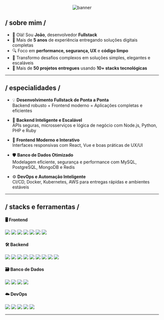 <p align="center"><img src="https://i.imgur.com/sLwwbBL.png" alt="banner" /></p>

<div>


<h2> / sobre mim /</h2>

- 👋 Olá! Sou **João**, desenvolvedor **Fullstack**
- 🚀 Mais de **5 anos** de experiência entregando soluções digitais completas
- 🔍 Foco em **performance, segurança, UX** e **código limpo**
- 🧠 Transformo desafios complexos em soluções simples, elegantes e escaláveis
- 💼 Mais de **50 projetos entregues** usando **10+ stacks tecnológicas**

---

<h2> / especialidades /</h2>

- 💡 **Desenvolvimento Fullstack de Ponta a Ponta**  
  Backend robusto + Frontend moderno = Aplicações completas e eficientes

- 🧩 **Backend Inteligente e Escalável**  
  APIs seguras, microsserviços e lógica de negócio com Node.js, Python, PHP e Ruby

- 🎨 **Frontend Moderno e Interativo**  
  Interfaces responsivas com React, Vue e boas práticas de UX/UI

- 🛡️ **Banco de Dados Otimizado**  
  Modelagem eficiente, segurança e performance com MySQL, PostgreSQL, MongoDB e Redis

- ⚙️ **DevOps e Automação Inteligente**  
  CI/CD, Docker, Kubernetes, AWS para entregas rápidas e ambientes estáveis

---

<h2> / stacks e ferramentas / </h2>

<h4> 🖥️ Frontend </h4>

<img src="https://img.shields.io/badge/React.js-61DAFB?style=for-the-badge&logo=react&logoColor=black" />
<img src="https://img.shields.io/badge/Next.js-000000?style=for-the-badge&logo=nextdotjs&logoColor=white" />
<img src="https://img.shields.io/badge/Vue.js-42b883?style=for-the-badge&logo=vue.js&logoColor=white" />
<img src="https://img.shields.io/badge/TypeScript-3178C6?style=for-the-badge&logo=typescript&logoColor=white" />
<img src="https://img.shields.io/badge/TailwindCSS-38b2ac?style=for-the-badge&logo=tailwind-css&logoColor=white" />
<img src="https://img.shields.io/badge/HTML5-e34c26?style=for-the-badge&logo=html5&logoColor=white" />
<img src="https://img.shields.io/badge/CSS3-264de4?style=for-the-badge&logo=css3&logoColor=white" />

<h4> 🛠️ Backend </h4>

<img src="https://img.shields.io/badge/Node.js-339933?style=for-the-badge&logo=nodedotjs&logoColor=white" />
<img src="https://img.shields.io/badge/Express-000000?style=for-the-badge&logo=express&logoColor=white" />
<img src="https://img.shields.io/badge/Python-3776ab?style=for-the-badge&logo=python&logoColor=white" />
<img src="https://img.shields.io/badge/FastAPI-009688?style=for-the-badge&logo=fastapi&logoColor=white" />
<img src="https://img.shields.io/badge/Django-092e20?style=for-the-badge&logo=django&logoColor=white" />
<img src="https://img.shields.io/badge/Laravel-f05340?style=for-the-badge&logo=laravel&logoColor=white" />
<img src="https://img.shields.io/badge/Ruby_on_Rails-cc0000?style=for-the-badge&logo=ruby-on-rails&logoColor=white" />
<img src="https://img.shields.io/badge/GraphQL-e10098?style=for-the-badge&logo=graphql&logoColor=white" />
<img src="https://img.shields.io/badge/JWT-000000?style=for-the-badge&logo=jsonwebtokens&logoColor=white" />

<h4> 🗃️ Banco de Dados </h4>

<img src="https://img.shields.io/badge/PostgreSQL-4169E1?style=for-the-badge&logo=postgresql&logoColor=white" />
<img src="https://img.shields.io/badge/MySQL-4479A1?style=for-the-badge&logo=mysql&logoColor=white" />
<img src="https://img.shields.io/badge/MongoDB-47A248?style=for-the-badge&logo=mongodb&logoColor=white" />
<img src="https://img.shields.io/badge/Redis-DC382D?style=for-the-badge&logo=redis&logoColor=white" />

<h4> ☁️ DevOps </h4>

<img src="https://img.shields.io/badge/Docker-2496ED?style=for-the-badge&logo=docker&logoColor=white" />
<img src="https://img.shields.io/badge/Kubernetes-326CE5?style=for-the-badge&logo=kubernetes&logoColor=white" />
<img src="https://img.shields.io/badge/GitHub%20Actions-2088FF?style=for-the-badge&logo=githubactions&logoColor=white" />
<img src="https://img.shields.io/badge/GitLab%20CI-FC6D26?style=for-the-badge&logo=gitlab&logoColor=white" />
<img src="https://img.shields.io/badge/AWS-232F3E?style=for-the-badge&logo=amazon-aws&logoColor=white" />

---

</div>
